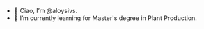 - 👋 Ciao, I’m @aloysivs.
- 🌱 I’m currently learning for Master's degree in Plant Production.

<!---
aloysivs/aloysivs is a ✨ special ✨ repository because its `README.md` (this file) appears on your GitHub profile.
You can click the Preview link to take a look at your changes.
--->
